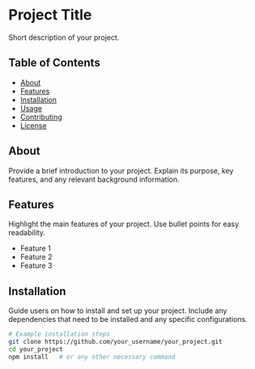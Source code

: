 # Project Title

Short description of your project.

## Table of Contents

- [About](#about)
- [Features](#features)
- [Installation](#installation)
- [Usage](#usage)
- [Contributing](#contributing)
- [License](#license)

## About

Provide a brief introduction to your project. Explain its purpose, key features, and any relevant background information.

## Features

Highlight the main features of your project. Use bullet points for easy readability.

- Feature 1
- Feature 2
- Feature 3

## Installation

Guide users on how to install and set up your project. Include any dependencies that need to be installed and any specific configurations.

```bash
# Example installation steps
git clone https://github.com/your_username/your_project.git
cd your_project
npm install   # or any other necessary command
